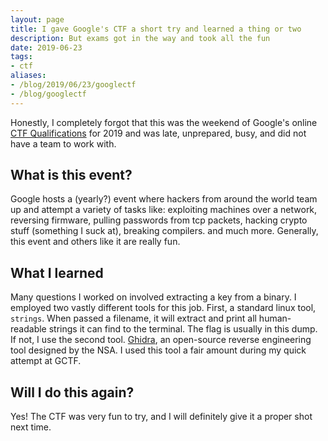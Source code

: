 ```yaml
---
layout: page
title: I gave Google's CTF a short try and learned a thing or two
description: But exams got in the way and took all the fun
date: 2019-06-23
tags:
- ctf
aliases:
- /blog/2019/06/23/googlectf
- /blog/googlectf
---
```


Honestly, I completely forgot that this was the weekend of Google's online [CTF Qualifications](https://g.co/ctf) for 2019 and was late, unprepared, busy, and did not have a team to work with.

## What is this event?
Google hosts a (yearly?) event where hackers from around the world team up and attempt a variety of tasks like: exploiting machines over a network, reversing firmware, pulling passwords from tcp packets, hacking crypto stuff (something I suck at), breaking compilers. and much more. Generally, this event and others like it are really fun.

## What I learned
Many questions I worked on involved extracting a key from a binary. I employed two vastly different tools for this job. First, a standard linux tool, `strings`. When passed a filename, it will extract and print all human-readable strings it can find to the terminal. The flag is usually in this dump. If not, I use the second tool. [Ghidra](https://www.nsa.gov/resources/everyone/ghidra/), an open-source reverse engineering tool designed by the NSA. I used this tool a fair amount during my quick attempt at GCTF.

## Will I do this again?
Yes! The CTF was very fun to try, and I will definitely give it a proper shot next time.
